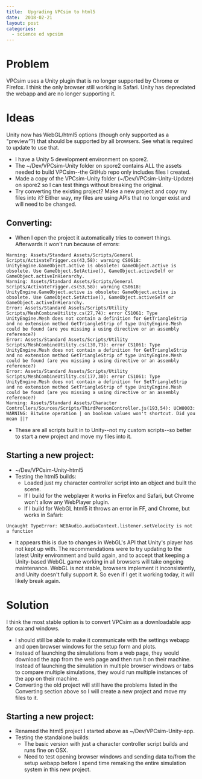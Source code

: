 ```yaml
---
title:  Upgrading VPCsim to html5
date:  2018-02-21
layout: post
categories:
  - science ed vpcsim
---
```

# Problem

VPCsim uses a Unity plugin that is no longer supported by Chrome or Firefox. I think the only browser still working is Safari. Unity has depreciated the webapp and are no longer supporting it.

# Ideas

Unity now has WebGL/html5 options (though only supported as a "preview"?) that should be supported by all browsers. See what is required to update to use that.

  * I have a Unity 5 development environment on spore2.
  * The ~/Dev/VPCsim-Unity folder on spore2 contains ALL the assets needed to build VPCsim--the GitHub repo only includes files I created.
  * Made a copy of the VPCsim-Unity folder (~/Dev/VPCsim-Unity-Update) on spore2 so I can test things without breaking the original.
  * Try converting the existing project? Make a new project and copy my files into it? Either way, my files are using APIs that no longer exist and will need to be changed.

## Converting:
  * When I open the project it automatically tries to convert things. Afterwards it won't run because of errors:

~~~
Warning: Assets/Standard Assets/Scripts/General Scripts/ActivateTrigger.cs(43,58): warning CS0618: UnityEngine.GameObject.active is obsolete: GameObject.active is obsolete. Use GameObject.SetActive(), GameObject.activeSelf or GameObject.activeInHierarchy.
Warning: Assets/Standard Assets/Scripts/General Scripts/ActivateTrigger.cs(53,58): warning CS0618: UnityEngine.GameObject.active is obsolete: GameObject.active is obsolete. Use GameObject.SetActive(), GameObject.activeSelf or GameObject.activeInHierarchy.
Error: Assets/Standard Assets/Scripts/Utility Scripts/MeshCombineUtility.cs(27,74): error CS1061: Type UnityEngine.Mesh does not contain a definition for GetTriangleStrip and no extension method GetTriangleStrip of type UnityEngine.Mesh could be found (are you missing a using directive or an assembly reference?)
Error: Assets/Standard Assets/Scripts/Utility Scripts/MeshCombineUtility.cs(130,73): error CS1061: Type UnityEngine.Mesh does not contain a definition for GetTriangleStrip and no extension method GetTriangleStrip of type UnityEngine.Mesh could be found (are you missing a using directive or an assembly reference?)
Error: Assets/Standard Assets/Scripts/Utility Scripts/MeshCombineUtility.cs(177,30): error CS1061: Type UnityEngine.Mesh does not contain a definition for SetTriangleStrip and no extension method SetTriangleStrip of type UnityEngine.Mesh could be found (are you missing a using directive or an assembly reference?)
Warning: Assets/Standard Assets/Character Controllers/Sources/Scripts/ThirdPersonController.js(193,54): UCW0003: WARNING: Bitwise operation | on boolean values won't shortcut. Did you mean ||?
~~~

  * These are all scripts built in to Unity--not my custom scripts--so better to start a new project and move my files into it.

## Starting a new project:
  * ~/Dev/VPCsim-Unity-html5
  * Testing the html5 builds:
    - Loaded just my character controller script into an object and built the scene.
    - If I build for the webplayer it works in Firefox and Safari, but Chrome won't allow any WebPlayer plugin.
    - If I build for WebGL html5 it throws an error in FF, and Chrome, but works in Safari:

~~~
Uncaught TypeError: WEBAudio.audioContext.listener.setVelocity is not a function
~~~

  * It appears this is due to changes in WebGL's API that Unity's player has not kept up with. The recommendations were to try updating to the latest Unity environment and build again, and to accept that keeping a Unity-based WebGL game working in all browsers will take ongoing maintenance. WebGL is not stable, browsers implement it inconsistently, and Unity doesn't fully support it. So even if I get it working today, it will likely break again.

# Solution

I think the most stable option is to convert VPCsim as a downloadable app for osx and windows.
  * I should still be able to make it communicate with the settings webapp and open browser windows for the setup form and plots.
  * Instead of launching the simulations from a web page, they would download the app from the web page and then run it on their machine. Instead of launching the simulation in multiple browser windows or tabs to compare multiple simulations, they would run multiple instances of the app on their machine.
  * Converting the old project will still have the problems listed in the Converting section above so I will create a new project and move my files to it.

## Starting a new project:
  * Renamed the html5 project I started above as ~/Dev/VPCsim-Unity-app.
  * Testing the standalone builds:
    - The basic version with just a character controller script builds and runs fine on OSX.
    - Need to test opening browser windows and sending data to/from the setup webapp before I spend time remaking the entire simulation system in this new project.

